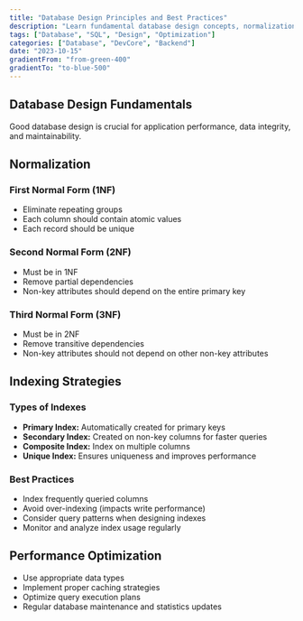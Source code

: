 ```yaml
---
title: "Database Design Principles and Best Practices"
description: "Learn fundamental database design concepts, normalization, indexing, and optimization techniques for better performance."
tags: ["Database", "SQL", "Design", "Optimization"]
categories: ["Database", "DevCore", "Backend"]
date: "2023-10-15"
gradientFrom: "from-green-400"
gradientTo: "to-blue-500"
---
```


## Database Design Fundamentals

Good database design is crucial for application performance, data integrity, and maintainability.

## Normalization

### First Normal Form (1NF)
- Eliminate repeating groups
- Each column should contain atomic values
- Each record should be unique

### Second Normal Form (2NF)
- Must be in 1NF
- Remove partial dependencies
- Non-key attributes should depend on the entire primary key

### Third Normal Form (3NF)
- Must be in 2NF
- Remove transitive dependencies
- Non-key attributes should not depend on other non-key attributes

## Indexing Strategies

### Types of Indexes
- **Primary Index:** Automatically created for primary keys
- **Secondary Index:** Created on non-key columns for faster queries
- **Composite Index:** Index on multiple columns
- **Unique Index:** Ensures uniqueness and improves performance

### Best Practices
- Index frequently queried columns
- Avoid over-indexing (impacts write performance)
- Consider query patterns when designing indexes
- Monitor and analyze index usage regularly

## Performance Optimization
- Use appropriate data types
- Implement proper caching strategies
- Optimize query execution plans
- Regular database maintenance and statistics updates